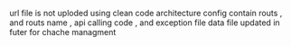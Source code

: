 url file is not uploded
using clean code architecture
config contain routs , and routs name , api calling code , and exception file 
data file updated in futer for chache managment 
